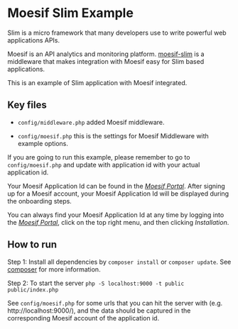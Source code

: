 # Moesif Slim Example

Slim is a micro framework that many developers use to write powerful web applications APIs.

Moesif is an API analytics and monitoring platform. [moesif-slim](https://github.com/Moesif/moesif-slim)
is a middleware that makes integration with Moesif easy for Slim based applications.

This is an example of Slim application with Moesif integrated.

## Key files

- `config/middleware.php` added Moesif middleware.

- `config/moesif.php` this is the settings for Moesif Middleware with example options.

If you are going to run this example, please remember to go to `config/moesif.php`
and update with application id with your actual application id.

Your Moesif Application Id can be found in the [_Moesif Portal_](https://www.moesif.com/).
After signing up for a Moesif account, your Moesif Application Id will be displayed during the onboarding steps. 

You can always find your Moesif Application Id at any time by logging 
into the [_Moesif Portal_](https://www.moesif.com/), click on the top right menu,
and then clicking _Installation_.

## How to run

Step 1: Install all dependencies by `composer install` or `composer update`. See [composer](https://getcomposer.org) for more information. 

Step 2: To start the server `php -S localhost:9000 -t public public/index.php`

See `config/moesif.php` for some urls that you can hit the server with (e.g. http://localhost:9000/), and the data should be captured in the corresponding Moesif account of the application id.